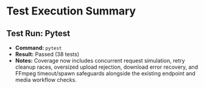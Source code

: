 # Test Execution Summary

## Test Run: Pytest
- **Command:** `pytest`
- **Result:** Passed (38 tests)
- **Notes:** Coverage now includes concurrent request simulation, retry cleanup races, oversized upload rejection, download error recovery, and FFmpeg timeout/spawn safeguards alongside the existing endpoint and media workflow checks.
